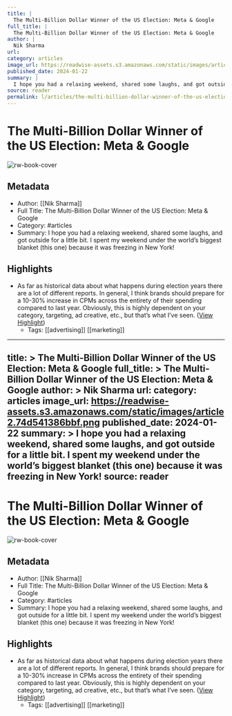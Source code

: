 ```yaml
---
title: |
  The Multi-Billion Dollar Winner of the US Election: Meta & Google
full_title: |
  The Multi-Billion Dollar Winner of the US Election: Meta & Google
author: |
  Nik Sharma
url: 
category: articles
image_url: https://readwise-assets.s3.amazonaws.com/static/images/article2.74d541386bbf.png
published_date: 2024-01-22
summary: |
  I hope you had a relaxing weekend, shared some laughs, and got outside for a little bit. I spent my weekend under the world’s biggest blanket (this one) because it was freezing in New York!
source: reader
permalink: l/articles/the-multi-billion-dollar-winner-of-the-us-election-meta-google
---
```

# The Multi-Billion Dollar Winner of the US Election: Meta & Google

![rw-book-cover](https://readwise-assets.s3.amazonaws.com/static/images/article2.74d541386bbf.png)

## Metadata
- Author: [[Nik Sharma]]
- Full Title: The Multi-Billion Dollar Winner of the US Election: Meta & Google
- Category: #articles
- Summary: I hope you had a relaxing weekend, shared some laughs, and got outside for a little bit. I spent my weekend under the world’s biggest blanket (this one) because it was freezing in New York!

## Highlights
- As far as historical data about what happens during election years there are a lot of different reports. In general, I think brands should prepare for a 10-30% increase in CPMs across the entirety of their spending compared to last year. Obviously, this is highly dependent on your category, targeting, ad creative, etc., but that’s what I’ve seen. ([View Highlight](https://read.readwise.io/read/01hn0d4cbwhc427v5gs6n4z6a8))
    - Tags: [[advertising]] [[marketing]] 


---
title: >
  The Multi-Billion Dollar Winner of the US Election: Meta & Google
full_title: >
  The Multi-Billion Dollar Winner of the US Election: Meta & Google
author: >
  Nik Sharma
url: 
category: articles
image_url: https://readwise-assets.s3.amazonaws.com/static/images/article2.74d541386bbf.png
published_date: 2024-01-22
summary: >
  I hope you had a relaxing weekend, shared some laughs, and got outside for a little bit. I spent my weekend under the world’s biggest blanket (this one) because it was freezing in New York!
source: reader
---
# The Multi-Billion Dollar Winner of the US Election: Meta & Google

![rw-book-cover](https://readwise-assets.s3.amazonaws.com/static/images/article2.74d541386bbf.png)

## Metadata
- Author: [[Nik Sharma]]
- Full Title: The Multi-Billion Dollar Winner of the US Election: Meta & Google
- Category: #articles
- Summary: I hope you had a relaxing weekend, shared some laughs, and got outside for a little bit. I spent my weekend under the world’s biggest blanket (this one) because it was freezing in New York!

## Highlights
- As far as historical data about what happens during election years there are a lot of different reports. In general, I think brands should prepare for a 10-30% increase in CPMs across the entirety of their spending compared to last year. Obviously, this is highly dependent on your category, targeting, ad creative, etc., but that’s what I’ve seen. ([View Highlight](https://read.readwise.io/read/01hn0d4cbwhc427v5gs6n4z6a8))
    - Tags: [[advertising]] [[marketing]] 


